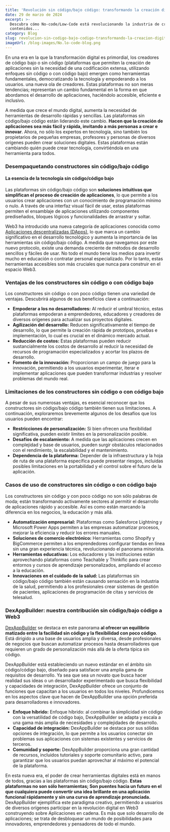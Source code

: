 ```yaml
---
title: 'Revolución sin código/bajo código: transformando la creación digital'
date: 29 de marzo de 2024
excerpt: >-
  Descubra cómo No-code/Low-Code está revolucionando la industria de creación de
  contenidos...
category: Blog
slug: revolucion-sin-codigo-bajo-codigo-transformando-la-creacion-digital
imageUrl: /blog-images/No.lo-code-blog.png
---
```

En una era en la que la transformación digital es primordial, los creadores de código bajo o sin código (plataformas que permiten la creación de aplicaciones sin la necesidad de una codificación extensa, utilizando enfoques sin código o con código bajo) emergen como herramientas fundamentales, democratizando la tecnología y empoderando a los usuarios. una nueva ola de creadores. Estas plataformas no son meras tendencias; representan un cambio fundamental en la forma en que abordamos el desarrollo de aplicaciones, haciéndolo accesible, eficiente e inclusivo.

A medida que crece el mundo digital, aumenta la necesidad de herramientas de desarrollo rápidas y sencillas. Las plataformas sin código/bajo código están liderando este cambio. **Hacen que la creación de aplicaciones sea más fácil y rápida, invitando a más personas a crear e innovar**. Ahora, no sólo los expertos en tecnología, sino también los propietarios de pequeñas empresas, profesores y personas de diversos orígenes pueden crear soluciones digitales. Estas plataformas están cambiando quién puede crear tecnología, convirtiéndola en una herramienta para todos.

### Desempaquetando constructores sin código/bajo código

#### La esencia de la tecnología sin código/código bajo

Las plataformas sin código/bajo código son **soluciones intuitivas que simplifican el proceso de creación de aplicaciones**, lo que permite a los usuarios crear aplicaciones con un conocimiento de programación mínimo o nulo. A través de una interfaz visual fácil de usar, estas plataformas permiten el ensamblaje de aplicaciones utilizando componentes prediseñados, bloques lógicos y funcionalidades de arrastrar y soltar.

Web3 ha introducido una nueva categoría de aplicaciones conocida como [Aplicaciones descentralizadas (DApps)](https://dexkit.com/the-power-of-decentralized-applications-dapps/), lo que marca un cambio significativo en el desarrollo tecnológico y aumenta la importancia de las herramientas sin código/bajo código. A medida que navegamos por este nuevo protocolo, existe una demanda creciente de métodos de desarrollo sencillos y fáciles de usar. No todo el mundo tiene los medios para invertir mucho en educación o contratar personal especializado. Por lo tanto, estas herramientas accesibles son más cruciales que nunca para construir en el espacio Web3.

### Ventajas de los constructores sin código o con código bajo

Los constructores sin código o con poco código tienen una variedad de ventajas. Descubrirá algunos de sus beneficios clave a continuación:

* **Empoderar a los no desarrolladores:** Al reducir el umbral técnico, estas plataformas empoderan a emprendedores, educadores y creadores de diversos orígenes para actualizar sus proyectos digitales.
* **Agilización del desarrollo:** Reducen significativamente el tiempo de desarrollo, lo que permite la creación rápida de prototipos, pruebas e implementación, lo cual es crucial en el dinámico mercado actual.
* **Reducción de costos:** Estas plataformas pueden reducir sustancialmente los costos de desarrollo al reducir la necesidad de recursos de programación especializados y acortar los plazos de desarrollo.
* **Fomento de la innovación:** Proporcionan un campo de juego para la innovación, permitiendo a los usuarios experimentar, iterar e implementar aplicaciones que pueden transformar industrias y resolver problemas del mundo real.

### Limitaciones de los constructores sin código o con código bajo

A pesar de sus numerosas ventajas, es esencial reconocer que los constructores sin código/bajo código también tienen sus limitaciones. A continuación, exploraremos brevemente algunos de los desafíos que los usuarios pueden encontrar:

* **Restricciones de personalización:** Si bien ofrecen una flexibilidad significativa, pueden existir límites en la personalización posible.
* **Desafíos de escalamiento:** A medida que las aplicaciones crecen en complejidad y base de usuarios, pueden surgir obstáculos relacionados con el rendimiento, la escalabilidad y el mantenimiento.
* **Dependencia de la plataforma:** Depender de la infraestructura y la hoja de ruta de una plataforma específica puede presentar riesgos, incluidas posibles limitaciones en la portabilidad y el control sobre el futuro de la aplicación.

### Casos de uso de constructores sin código o con código bajo

Los constructores sin código y con poco código no son sólo palabras de moda; están transformando activamente sectores al permitir el desarrollo de aplicaciones rápido y accesible. Así es como están marcando la diferencia en los negocios, la educación y más allá.

* **Automatización empresarial:** Plataformas como Salesforce Lightning y Microsoft Power Apps permiten a las empresas automatizar procesos, mejorar la eficiencia y reducir los errores manuales.
* **Soluciones de comercio electrónico:** Herramientas como Shopify y BigCommerce permiten a los emprendedores configurar tiendas en línea sin una gran experiencia técnica, revolucionando el panorama minorista.
* **Herramientas educativas:** Los educadores y las instituciones están aprovechando plataformas como Teachable y Thinkific para crear entornos y cursos de aprendizaje personalizados, ampliando el acceso a la educación.
* **Innovaciones en el cuidado de la salud:** Las plataformas sin código/bajo código también están causando sensación en la industria de la salud, permitiendo a los profesionales crear sistemas de gestión de pacientes, aplicaciones de programación de citas y servicios de telesalud.

### DexAppBuilder: nuestra contribución sin código/bajo código a Web3

[DexAppBuilder](https://dexappbuilder.dexkit.com) se destaca en este panorama **al ofrecer un equilibrio matizado entre la facilidad sin código y la flexibilidad con poco código**. Está dirigido a una base de usuarios amplia y diversa, desde profesionales de negocios que buscan automatizar procesos hasta desarrolladores que requieren un grado de personalización más allá de la oferta típica sin código.

DexAppBuilder está estableciendo un nuevo estándar en el ámbito sin código/código bajo, diseñado para satisfacer una amplia gama de requisitos de desarrollo. Ya sea que sea un novato que busca hacer realidad sus ideas o un desarrollador experimentado que busca flexibilidad y capacidades de integración, DexAppBuilder ofrece un conjunto de funciones que capacitan a los usuarios en todos los niveles. Profundicemos en los aspectos clave que hacen de DexAppBuilder una opción preferida para desarrolladores e innovadores.

* **Enfoque híbrido:** Enfoque híbrido: al combinar la simplicidad sin código con la versatilidad de código bajo, DexAppBuilder se adapta y escala a una gama más amplia de necesidades y complejidades de desarrollo.
* **Capacidad de integración:** DexAppBuilder se destaca por sus sólidas opciones de integración, lo que permite a los usuarios conectar sin problemas sus aplicaciones con sistemas existentes y servicios de terceros.
* **Comunidad y soporte:** DexAppBuilder proporciona una gran cantidad de recursos, incluidos tutoriales y soporte comunitario activo, para garantizar que los usuarios puedan aprovechar al máximo el potencial de la plataforma.

En esta nueva era, el poder de crear herramientas digitales está en manos de todos, gracias a las plataformas sin código/bajo código. **Estas plataformas no son sólo herramientas; Son puentes hacia un futuro en el que cualquiera puede convertir una idea brillante en una aplicación funcional rápidamente y sin una curva de aprendizaje pronunciada.** DexAppBuilder ejemplifica este paradigma creativo, permitiendo a usuarios de diversos orígenes participar en la revolución digital en Web3 construyendo sobre Aplicaciones en cadena. Es más que solo desarrollo de aplicaciones; se trata de desbloquear un mundo de posibilidades para innovadores, emprendedores y pensadores de todo el mundo.
